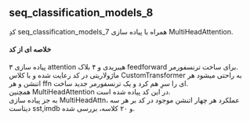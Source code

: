 ## seq_classification_models_8
کدِ seq_classification_models_7 همراه با پیاده سازی MultiHeadAttention. 
#### خلاصه ای از کد
پیاده سازی ۳ attention هیبریدی و ۴ بلاک feedforward برای ساخت ترنسفورمر.  
ماژولاریتی در کد رعایت شده و با کلاس CustomTransformer به راحتی میشود هر اتنشن و هر ffn ای را سرِ هم کرد و یک ترنسفورمر جدید ساخت.  
همچنین MultiHeadAttention در این کد پیاده شده است.  
به جز پیاده سازی MultiHeadAttn، عملکرد هر چهار اتنشن موجود در کد بر هر سه دیتاست sst,imdb و ۲۰ کلاسه، بررسی شده.
